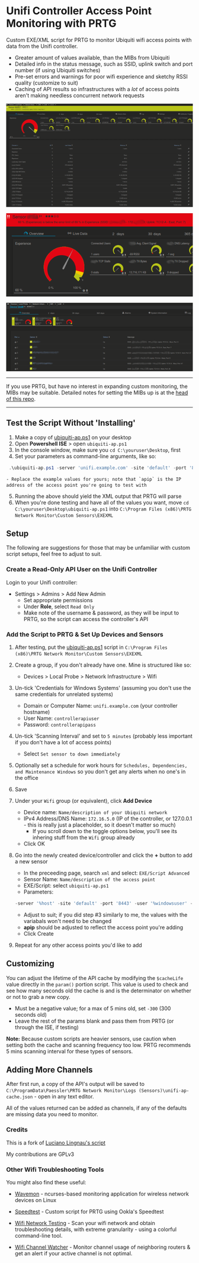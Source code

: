 # Unifi Controller Access Point Monitoring with PRTG
Custom EXE/XML script for PRTG to monitor Ubiquiti wifi access points with data from the Unifi controller.

- Greater amount of values available, than the MIBs from Ubiquiti
- Detailed info in the status message, such as SSID, uplink switch and port number (if using Ubiquiti switches)
- Pre-set errors and warnings for poor wifi experience and sketchy RSSI quality (customize to suit)
- Caching of API results so infrastructures with a *lot* of access points aren't making needless concurrent network requests

![PRTG Sensor Screenshot](img/prtg-screenshot.png)

![Pre-set error trigger](img/alert-preset.png)

![Devices page](img/device-list.png)

***
If you use PRTG, but have no interest in expanding custom monitoring, the MIBs may be suitable.  Detailed notes for setting the MIBs up is at the [head of this repo](../README.md).
***

## Test the Script Without 'Installing'
1. Make a copy of [ubiquiti-ap.ps1](ubiquiti-ap.ps1) on your desktop
2. Open **Powershell ISE** > open `ubiquiti-ap.ps1`
3. In the console window, make sure you `cd C:\youruser\Desktop`, first
4. Set your parameters as command-line arguments, like so:
  ```powershell
   .\ubiquiti-ap.ps1 -server 'unifi.example.com' -site 'default' -port '8443' -user 'apiuser' -password 'apipassword' -apip '172.16.5.1'
  ```
    - Replace the example values for yours; note that `apip` is the IP address of the access point you're going to test with
5. Running the above should yield the XML output that PRTG will parse
6. When you're done testing and have all of the values you want, move `cd C:\youruser\Desktop\ubiquiti-ap.ps1` into `C:\Program Files (x86)\PRTG Network Monitor\Custom Sensors\EXEXML`



## Setup
The following are suggestions for those that may be unfamiliar with custom script setups, feel free to adjust to suit.

### Create a Read-Only API User on the Unifi Controller
Login to your Unifi controller:
  - Settings > Admins > Add New Admin
    - Set appropriate permissions
    - Under **Role**, select `Read Only`
    - Make note of the username & password, as they will be input to PRTG, so the script can access the controller's API

### Add the Script to PRTG & Set Up Devices and Sensors
1. After testing, put the [ubiquiti-ap.ps1](ubiquiti-ap.ps1) script in `C:\Program Files (x86)\PRTG Network Monitor\Custom Sensors\EXEXML`
2. Create a group, if you don't already have one.  Mine is structured like so:
    - Devices > Local Probe > Network Infrastructure > Wifi
3. Un-tick 'Credentials for Windows Systems' (assuming you don't use the same credentials for unrelated systems)
    - Domain or Computer Name: `unifi.example.com` (your controller hostname)
    - User Name: `controllerapiuser`
    - Password: `controllerapipass`
4. Un-tick 'Scanning Interval' and set to `5 minutes` (probably less important if you don't have a lot of access points)
    - Select `Set sensor to down immediately`
5. Optionally set a schedule for work hours for `Schedules, Dependencies, and Maintenance Windows` so you don't get any alerts when no one's in the office
6. Save
7. Under your `Wifi` group (or equivalent), click **Add Device**
    - Device name: `Name/description of your Ubiquiti network`
    - IPv4 Address/DNS Name: `172.16.5.0` (IP of the controller, or 127.0.0.1 - this is really just a placeholder, so it doesn't matter so much)
      - If you scroll down to the toggle options below, you'll see its inhering stuff from the `Wifi` group already
    - Click OK
8. Go into the newly created device/controller and click the **+** button to add a new sensor
    - In the preceeding page, search `xml` and select: `EXE/Script Advanced`
    - Sensor Name: `Name/description of the access point`
    - EXE/Script: select `ubiquiti-ap.ps1`
    - Parameters:

    ```powershell
    -server '%host' -site 'default' -port '8443' -user '%windowsuser' -password '%windowspassword' -apip '172.16.5.31'
    ```

      - Adjust to suit; if you did step #3 similarly to me, the values with the variabals won't need to be changed
      - **apip** should be adjusted to reflect the access point you're adding
      - Click Create
9. Repeat for any other access points you'd like to add

## Customizing
You can adjust the lifetime of the API cache by modifying the `$cacheLife` value directly in the `param()` portion script.  This value is used to check and see how many seconds old the cache is and is the determinator on whether or not to grab a new copy.
  - Must be a negative value; for a max of 5 mins old, set `-300` (300 seconds old)
  - Leave the rest of the params blank and pass them from PRTG (or through the ISE, if testing)

**Note:** Because custom scripts are heavier sensors, use caution when setting both the cache and scanning frequency too low.  PRTG recommends 5 mins scanning interval for these types of sensors.

## Adding More Channels
After first run, a copy of the API's output will be saved to `C:\ProgramData\Paessler\PRTG Network Monitor\Logs (Sensors)\unifi-ap-cache.json` - open in any text editor.

All of the values returned can be added as channels, if any of the defaults are missing data you need to monitor.

### Credits
This is a fork of [Luciano Lingnau's script](https://kb.paessler.com/en/topic/71263-can-i-monitor-ubiquiti-unifi-network-devices-with-prtg)

My contributions are GPLv3

### Other Wifi Troubleshooting Tools
You might also find these useful:

- [Wavemon](https://github.com/uoaerg/wavemon) - ncurses-based monitoring application for wireless network devices on Linux

- [Speedtest](https://greiginsydney.com/new-ooklaspeedtest-ps1/) - Custom script for PRTG using Ookla's Speedtest

- [Wifi Network Testing](https://github.com/angela-d/wifi-network-testing) - Scan your wifi network and obtain troubleshooting details, with extreme granularity - using a colorful command-line tool.

- [Wifi Channel Watcher](https://github.com/angela-d/wifi-channel-watcher) - Monitor channel usage of neighboring routers & get an alert if your active channel is not optimal.
